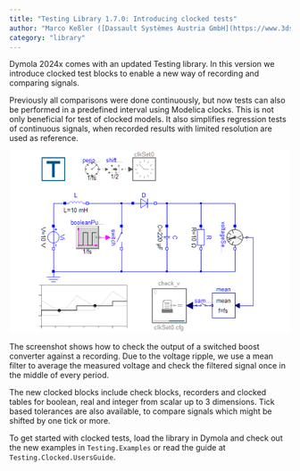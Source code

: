 ```yaml
---
title: "Testing Library 1.7.0: Introducing clocked tests"
author: "Marco Keßler ([Dassault Systèmes Austria GmbH](https://www.3ds.com/))"
category: "library"
---
```


Dymola 2024x comes with an updated Testing library.
In this version we introduce clocked test blocks
to enable a new way of recording and comparing signals.

Previously all comparisons were done continuously,
but now tests can also be performed in a predefined interval using Modelica clocks.
This is not only beneficial for test of clocked models.
It also simplifies regression tests of continuous signals,
when recorded results with limited resolution are used as reference.

![Clocked test model](Dassault_ClockedTesting.png)

The screenshot shows how to check the output of a switched boost converter against a recording.
Due to the voltage ripple, we use a mean filter to average the measured
voltage and check the filtered signal once in the middle of every period.

The new clocked blocks include check blocks, recorders and clocked tables
for boolean, real and integer from scalar up to 3 dimensions.
Tick based tolerances are also available, to compare signals which might
be shifted by one tick or more.

To get started with clocked tests, load the library in Dymola and check out
the new examples in `Testing.Examples` or read the guide at `Testing.Clocked.UsersGuide`.
